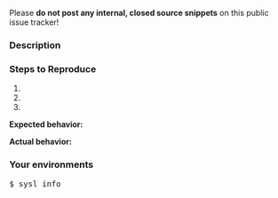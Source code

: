 Please **do not post any internal, closed source snippets** on this public issue tracker!

### Description

### Steps to Reproduce
1. 
2. 
3. 

**Expected behavior:**

**Actual behavior:**

### Your environments
<pre>
$ sysl info

</pre>